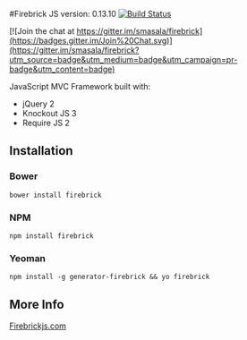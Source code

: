 #Firebrick JS version: 0.13.10 [![Build Status](https://travis-ci.org/smasala/firebrick.svg?branch=master)](https://travis-ci.org/smasala/firebrick)

[![Join the chat at https://gitter.im/smasala/firebrick](https://badges.gitter.im/Join%20Chat.svg)](https://gitter.im/smasala/firebrick?utm_source=badge&utm_medium=badge&utm_campaign=pr-badge&utm_content=badge)

JavaScript MVC Framework built with:

* jQuery 2
* Knockout JS 3
* Require JS 2

## Installation

### Bower
```
bower install firebrick
```

### NPM
```
npm install firebrick
```

### Yeoman
```
npm install -g generator-firebrick && yo firebrick
```

## More Info
[Firebrickjs.com](http://www.firebrickjs.com)